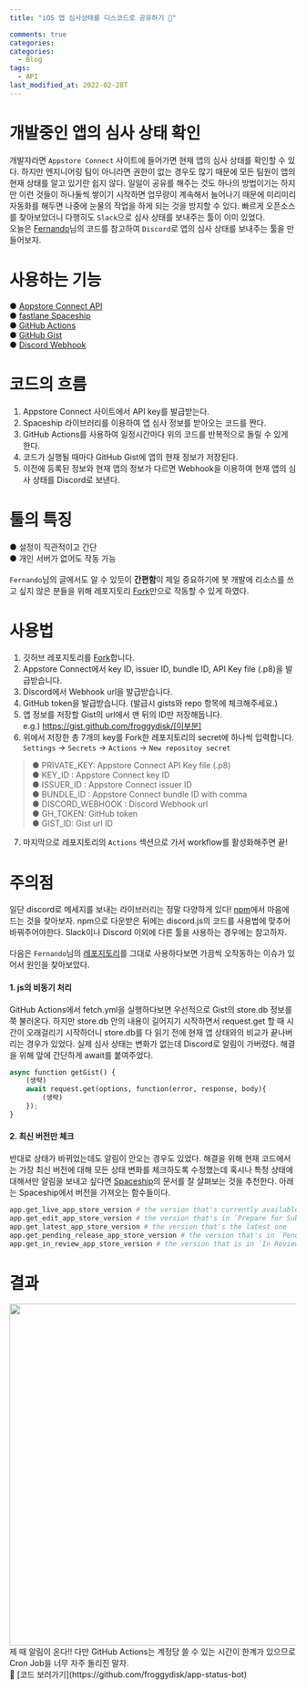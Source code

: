 ```yaml
---
title: "iOS 앱 심사상태를 디스코드로 공유하기 🍎"

comments: true
categories:
categories:
  - Blog
tags:
  - API
last_modified_at: 2022-02-28T
---
```


# 개발중인 앱의 심사 상태 확인
개발자라면 `Appstore Connect` 사이트에 들어가면 현재 앱의 심사 상태를 확인할 수 있다. 하지만 엔지니어링 팀이 아니라면 권한이 없는 경우도 많기 때문에 모든 팀원이 앱의 현재 상태를 알고 있기란 쉽지 않다. 일일이 공유를 해주는 것도 하나의 방법이기는 하지만 이런 것들이 하나둘씩 쌓이기 시작하면 업무량이 계속해서 늘어나기 때문에 미리미리 자동화를 해두면 나중에 눈물의 작업을 하게 되는 것을 방지할 수 있다. 빠르게 오픈소스를 찾아보았더니 다행히도 `Slack`으로 심사 상태를 보내주는 툴이 이미 있었다.   
오늘은 [Fernando](https://fernando.kr/ios/2020-11-08-ios-appstore-status-bot/)님의 코드를 참고하여 `Discord`로 앱의 심사 상태를 보내주는 툴을 만들어보자. 

# 사용하는 기능
● [Appstore Connect API](https://developer.apple.com/documentation/appstoreconnectapi)  
● [fastlane Spaceship](https://github.com/fastlane/fastlane/tree/master/spaceship)  
● [GitHub Actions](https://docs.github.com/en/actions)  
● [GitHub Gist](https://gist.github.com)  
● [Discord Webhook](https://support.discord.com/hc/en-us/articles/228383668-Intro-to-Webhooks)

# 코드의 흐름
1. Appstore Connect 사이트에서 API key를 발급받는다. 
2. Spaceship 라이브러리를 이용하여 앱 심사 정보를 받아오는 코드를 짠다. 
3. GitHub Actions를 사용하여 일정시간마다 위의 코드를 반복적으로 돌릴 수 있게 한다.
4. 코드가 실행될 때마다 GitHub Gist에 앱의 현재 정보가 저장된다. 
5. 이전에 등록된 정보와 현재 앱의 정보가 다르면 Webhook을 이용하여 현재 앱의 심사 상태를 Discord로 보낸다.  

# 툴의 특징
● 설정이 직관적이고 간단  
● 개인 서버가 없어도 작동 가능  
<br>
`Fernando`님의 글에서도 알 수 있듯이 **간편함**이 제일 중요하기에 봇 개발에 리소스를 쓰고 싶지 않은 분들을 위해 레포지토리 [Fork](https://github.com/froggydisk/app-status-bot)만으로 작동할 수 있게 하였다. 

# 사용법
1. 깃허브 레포지토리를 [Fork](https://github.com/froggydisk/app-status-bot)합니다. 
2. Appstore Connect에서 key ID, issuer ID, bundle ID, API Key file (.p8)을 발급받습니다. 
3. Discord에서 Webhook url을 발급받습니다.
4. GitHub token을 발급받습니다. (발급시 gists와 repo 항목에 체크해주세요.)
5. 앱 정보를 저장할 Gist의 url에서 맨 뒤의 ID만 저장해둡니다.  
e.g.) https://gist.github.com/froggydisk/[이부분]
6. 위에서 저장한 총 7개의 key를 Fork한 레포지토리의 secret에 하나씩 입력합니다.  
`Settings` → `Secrets` → `Actions` → `New repositoy secret`  
>● PRIVATE_KEY: Appstore Connect API Key file (.p8)  
● KEY_ID : Appstore Connect key ID  
● ISSUER_ID : Appstore Connect issuer ID   
● BUNDLE_ID : Appstore Connect bundle ID with comma  
● DISCORD_WEBHOOK : Discord Webhook url  
● GH_TOKEN: GitHub token  
● GIST_ID: Gist url ID
>
7. 마지막으로 레포지토리의 `Actions` 섹션으로 가서 workflow를 활성화해주면 끝!

# 주의점
일단 discord로 메세지를 보내는 라이브러리는 정말 다양하게 있다! [npm](https://www.npmjs.com)에서 마음에 드는 것을 찾아보자. npm으로 다운받은 뒤에는 discord.js의 코드를 사용법에 맞추어 바꿔주어야한다. Slack이나 Discord 이외에 다른 툴을 사용하는 경우에는 참고하자.  
<br>
다음은 `Fernando`님의 [레포지토리](https://github.com/techinpark/appstore-status-bot)를 그대로 사용하다보면 가끔씩 오작동하는 이슈가 있어서 원인을 찾아보았다. 
#### 1. js의 비동기 처리
GitHub Actions에서 fetch.yml을 실행하다보면 우선적으로 Gist의 store.db 정보를 쭉 불러온다. 하지만 store.db 안의 내용이 길어지기 시작하면서 request.get 할 때 시간이 오래걸리기 시작하더니 store.db를 다 읽기 전에 현재 앱 상태와의 비교가 끝나버리는 경우가 있었다. 실제 심사 상태는 변화가 없는데 Discord로 알림이 가버렸다. 해결을 위해 앞에 간단하게 await를 붙여주었다. 
```python
async function getGist() {
    (생략)
    await request.get(options, function(error, response, body){
        (생략)
    });
}
```
#### 2. 최신 버전만 체크
반대로 상태가 바뀌었는데도 알림이 안오는 경우도 있었다. 해결을 위해 현재 코드에서는 가장 최신 버전에 대해 모든 상태 변화를 체크하도록 수정했는데 혹시나 특정 상태에 대해서만 알림을 보내고 싶다면 [Spaceship](https://github.com/fastlane/fastlane/blob/master/spaceship/docs/AppStoreConnect.md)의 문서를 잘 살펴보는 것을 추천한다. 아래는 Spaceship에서 버전을 가져오는 함수들이다. 
```python
app.get_live_app_store_version # the version that's currently available in the App Store
app.get_edit_app_store_version # the version that's in `Prepare for Submission`, `Metadata Rejected`, `Rejected`, `Developer Rejcted`, `Waiting for Review`, `Invalid Binary` mode
app.get_latest_app_store_version # the version that's the latest one
app.get_pending_release_app_store_version # the version that's in `Pending Developer Release` or `Pending Apple Release` mode
app.get_in_review_app_store_version # the version that is in `In Review` mode
```

# 결과
<img src="https://github.com/froggydisk/froggydisk.github.io/blob/master/assets/img/discord-noti.png?raw=true" width="600">  
제 때 알림이 온다!! 다만 GitHub Actions는 계정당 쓸 수 있는 시간이 한계가 있으므로 Cron Job을 너무 자주 돌리진 말자.  
<br>
📍 [코드 보러가기](https://github.com/froggydisk/app-status-bot)

